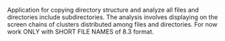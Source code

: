 Application for copying directory structure and analyze all files and directories include subdirectories. The analysis involves displaying on the screen chains of clusters distributed among files and directories. For now work ONLY with SHORT FILE NAMES of 8.3 format.
